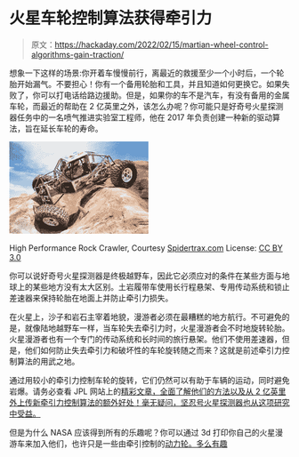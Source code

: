# 火星车轮控制算法获得牵引力

> 原文：<https://hackaday.com/2022/02/15/martian-wheel-control-algorithms-gain-traction/>

想象一下这样的场景:你开着车慢慢前行，离最近的救援至少一个小时后，一个轮胎开始漏气。不要担心！你有一个备用轮胎和工具，并且知道如何更换它。如果失败了，你可以打电话给路边援助。但是，如果你的车不是汽车，有没有备用的金属车轮，而最近的帮助在 2 亿英里之外，该怎么办呢？你可能只是好奇号火星探测器任务中的一名喷气推进实验室工程师，他在 2017 年负责创建一种新的驱动算法，旨在延长车轮的寿命。

[![](img/3f1ce96bc76bd841ade2b88a27beba41.png)](https://hackaday.com/wp-content/uploads/2022/02/rockcrawler.jpg)

High Performance Rock Crawler, Courtesy [Spidertrax.com](http://blog.spidertrax.com/category/w-e-rock/page/5/) License: [CC BY 3.0](https://creativecommons.org/licenses/by/3.0/)

你可以说好奇号火星探测器是终极越野车，因此它必须应对的条件在某些方面与地球上的某些地方没有太大区别。土岩履带车使用长行程悬架、专用传动系统和锁止差速器来保持轮胎在地面上并防止牵引力损失。

在火星上，沙子和岩石主宰着地貌，漫游者必须在最糟糕的地方航行。不可避免的是，就像陆地越野车一样，当车轮失去牵引力时，火星漫游者会不时地旋转轮胎。火星漫游者也有一个专门的传动系统和长时间的旅行悬架。他们不使用差速器，但是，他们如何防止失去牵引力和破坏性的车轮旋转随之而来？这就是前述牵引力控制算法的用武之地。

通过用较小的牵引力控制车轮的旋转，它们仍然可以有助于车辆的运动，同时避免岩爆。请务必查看 JPL 网站上的[精彩文章，全面了解他们的方法以及从 2 亿英里外上传新牵引力控制算法的额外好处！毫无疑问，坚忍号火星探测器也从这项研究中受益。](https://www.jpl.nasa.gov/news/an-algorithm-helps-protect-mars-curiositys-wheels)

但是为什么 NASA 应该得到所有的乐趣呢？你可以通过 3d 打印你自己的火星漫游车来加入他们，也许只是一些由牵引控制的[动力轮。多么有趣](https://hackaday.com/2019/06/23/this-upgraded-power-wheels-toy-is-powerful-enough-to-need-traction-control/)